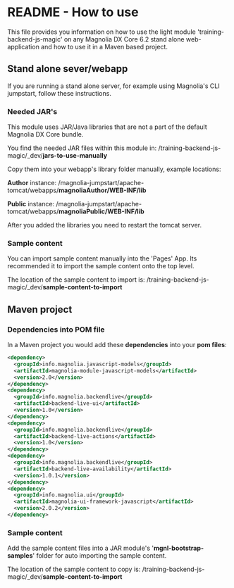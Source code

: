 # README - How to use

This file provides you information on how to use the light module 'training-backend-js-magic' on any Magnolia DX Core 6.2 stand alone web-application and how to use it in a Maven based project.

## Stand alone sever/webapp

If you are running a stand alone server, for example using Magnolia's CLI jumpstart, follow these instructions.

### Needed JAR's

This module uses JAR/Java libraries that are not a part of the default Magnolia DX Core bundle.

You find the needed JAR files within this module in:
/training-backend-js-magic/_dev/**jars-to-use-manually**

Copy them into your webapp's library folder manually, example locations:

**Author** instance:
/magnolia-jumpstart/apache-tomcat/webapps/**magnoliaAuthor/WEB-INF/lib**

**Public** instance:
/magnolia-jumpstart/apache-tomcat/webapps/**magnoliaPublic/WEB-INF/lib**

After you added the libraries you need to restart the tomcat server.

### Sample content

You can import sample content manually into the 'Pages' App. Its recommended it to import the sample content onto the top level.

The location of the sample content to import is:
/training-backend-js-magic/_dev/**sample-content-to-import**

## Maven project

### Dependencies into POM file

In a Maven project you would add these **dependencies** into your **pom files**:

```xml
<dependency>
  <groupId>info.magnolia.javascript-models</groupId>
  <artifactId>magnolia-module-javascript-models</artifactId>
  <version>2.0</version>
</dependency>
<dependency>
  <groupId>info.magnolia.backendlive</groupId>
  <artifactId>backend-live-ui</artifactId>
  <version>1.0</version>
</dependency>
<dependency>
  <groupId>info.magnolia.backendlive</groupId>
  <artifactId>backend-live-actions</artifactId>
  <version>1.0</version>
</dependency>
<dependency>
  <groupId>info.magnolia.backendlive</groupId>
  <artifactId>backend-live-availability</artifactId>
  <version>1.0.1</version>
</dependency>
<dependency>
  <groupId>info.magnolia.ui</groupId>
  <artifactId>magnolia-ui-framework-javascript</artifactId>
  <version>2.0.2</version>
</dependency>
```

### Sample content

Add the sample content files into a JAR module's '**mgnl-bootstrap-samples**' folder for auto importing the sample content.

The location of the sample content to copy is:
/training-backend-js-magic/_dev/**sample-content-to-import**